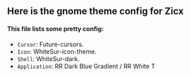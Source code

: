 ## Here is the gnome theme config for Zicx
#### This file lists some pretty config:
- `Cursor`: Future-cursors.
- `Icon`: WhiteSur-icon-theme.
- `Shell`: WhiteSur-dark.
- `Application`: RR Dark Blue Gradient / RR White T

